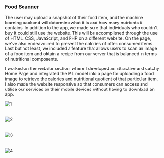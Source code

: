 <h3>Food Scanner </h3>
The user may upload a snapshot of their food item, and the machine learning backend will determine what it is and how many nutrients it contains. In addition to the app, we made sure that individuals who couldn't buy it could still use the website. This will be accomplished through the use of HTML, CSS, JavaScript, and PHP on a different website. On the page, we've also endeavoured to present the calories of often consumed items. Last but not least, we included a feature that allows users to scan an image of a food item and obtain a recipe from our server that is balanced in terms of nutritional components.

I worked on the website section, where I developed an attractive and catchy Home Page and integrated the ML model into a page for uploading a food image to retrieve the calories and nutritional quotient of that particular item. I also made the website responsive so that consumers can access and utilise our services on their mobile devices without having to download an app.<br>

![1](https://user-images.githubusercontent.com/66803026/180990877-03258ec4-df21-4fb6-9675-c16879626e08.png)
<br>
<br>
<br>
![2](https://user-images.githubusercontent.com/66803026/180990885-5c265cd6-f3a7-4bfc-8fb0-0525bdb0f898.png)
<br>
<br>
<br>
![3](https://user-images.githubusercontent.com/66803026/180990894-cfc3fc1c-4a0d-4e67-b2a5-1760e7afc2c9.png)
<br>
<br>
<br>
![4](https://user-images.githubusercontent.com/66803026/180990903-74bd64cc-3aaf-4a3a-a88b-b8cd19030d71.png)

